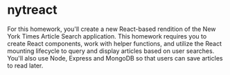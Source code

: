 # nytreact
For this homework, you'll create a new React-based rendition of the New York Times Article Search application. This homework requires you to create React components, work with helper functions, and utilize the React mounting lifecycle to query and display articles based on user searches. You'll also use Node, Express and MongoDB so that users can save articles to read later.

